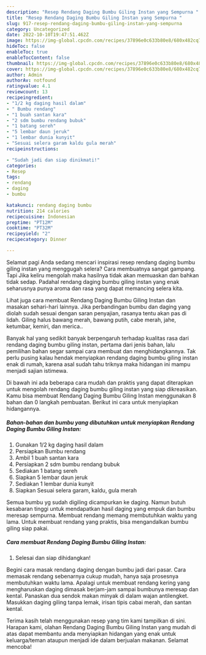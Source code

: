 ```yaml
---
description: "Resep Rendang Daging Bumbu Giling Instan yang Sempurna "
title: "Resep Rendang Daging Bumbu Giling Instan yang Sempurna "
slug: 917-resep-rendang-daging-bumbu-giling-instan-yang-sempurna
category: Uncategorized
date: 2022-10-10T19:47:51.462Z
image: https://img-global.cpcdn.com/recipes/37896e0c633b80e8/680x482cq70/rendang-daging-bumbu-giling-instan-foto-resep-utama.jpg
hideToc: false
enableToc: true
enableTocContent: false
thumbnail: https://img-global.cpcdn.com/recipes/37896e0c633b80e8/680x482cq70/rendang-daging-bumbu-giling-instan-foto-resep-utama.jpg
cover: https://img-global.cpcdn.com/recipes/37896e0c633b80e8/680x482cq70/rendang-daging-bumbu-giling-instan-foto-resep-utama.jpg
author: Admin
authorAv: notfound
ratingvalue: 4.1
reviewcount: 13
recipeingredient:
- "1/2 kg daging hasil dalam"
- " Bumbu rendang"
- "1 buah santan kara"
- "2 sdm bumbu rendang bubuk"
- "1 batang sereh"
- "5 lembar daun jeruk"
- "1 lembar dunia kunyit"
- "Sesuai selera garam kaldu gula merah"
recipeinstructions:

- "Sudah jadi dan siap dinikmati!"
categories:
- Resep
tags:
- rendang
- daging
- bumbu

katakunci: rendang daging bumbu 
nutrition: 214 calories
recipecuisine: Indonesian
preptime: "PT12M"
cooktime: "PT32M"
recipeyield: "2"
recipecategory: Dinner

---
```



Selamat pagi Anda sedang mencari inspirasi resep rendang daging bumbu giling instan yang menggugah selera? Cara membuatnya sangat gampang. Tapi Jika keliru mengolah maka hasilnya tidak akan memuaskan dan bahkan tidak sedap. Padahal rendang daging bumbu giling instan yang enak seharusnya punya aroma dan rasa yang dapat memancing selera kita.


Lihat juga cara membuat Rendang Daging Bumbu Giling Instan dan masakan sehari-hari lainnya. Jika perbandingan bumbu dan daging yang diolah sudah sesuai dengan saran penyajian, rasanya tentu akan pas di lidah. Giling halus bawang merah, bawang putih, cabe merah, jahe, ketumbar, kemiri, dan merica..

Banyak hal yang sedikit banyak berpengaruh terhadap kualitas rasa dari rendang daging bumbu giling instan, pertama dari jenis bahan, lalu pemilihan bahan segar sampai cara membuat dan menghidangkannya. Tak perlu pusing kalau hendak menyiapkan rendang daging bumbu giling instan enak di rumah, karena asal sudah tahu triknya maka hidangan ini mampu menjadi sajian istimewa.


Di bawah ini ada beberapa cara mudah dan praktis yang dapat diterapkan untuk mengolah rendang daging bumbu giling instan yang siap dikreasikan. Kamu bisa membuat Rendang Daging Bumbu Giling Instan menggunakan 8 bahan dan 0 langkah pembuatan. Berikut ini cara untuk menyiapkan hidangannya.

<!--inarticleads1-->

##### Bahan-bahan dan bumbu yang dibutuhkan untuk menyiapkan Rendang Daging Bumbu Giling Instan:

1. Gunakan 1/2 kg daging hasil dalam
1. Persiapkan  Bumbu rendang
1. Ambil 1 buah santan kara
1. Persiapkan 2 sdm bumbu rendang bubuk
1. Sediakan 1 batang sereh
1. Siapkan 5 lembar daun jeruk
1. Sediakan 1 lembar dunia kunyit
1. Siapkan Sesuai selera garam, kaldu, gula merah


Semua bumbu yg sudah digiling dicampurkan ke daging. Namun butuh kesabaran tinggi untuk mendapatkan hasil daging yang empuk dan bumbu meresap sempurna. Membuat rendang memang membutuhkan waktu yang lama. Untuk membuat rendang yang praktis, bisa mengandalkan bumbu giling siap pakai. 

<!--inarticleads2-->

##### Cara membuat Rendang Daging Bumbu Giling Instan:


1. Selesai dan siap dihidangkan!

Begini cara masak rendang daging dengan bumbu jadi dari pasar. Cara memasak rendang sebenarnya cukup mudah, hanya saja prosesnya membutuhkan waktu lama. Apalagi untuk membuat rendang kering yang mengharuskan daging dimasak berjam-jam sampai bumbunya meresap dan kental. Panaskan dua sendok makan minyak di dalam wajan antilengket. Masukkan daging giling tanpa lemak, irisan tipis cabai merah, dan santan kental. 

Terima kasih telah menggunakan resep yang tim kami tampilkan di sini. Harapan kami, olahan Rendang Daging Bumbu Giling Instan yang mudah di atas dapat membantu anda menyiapkan hidangan yang enak untuk keluarga/teman ataupun menjadi ide dalam berjualan makanan. Selamat mencoba!
